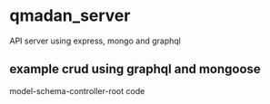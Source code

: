 # qmadan_server
API server using express, mongo and graphql

## example crud using graphql and mongoose
model-schema-controller-root code
